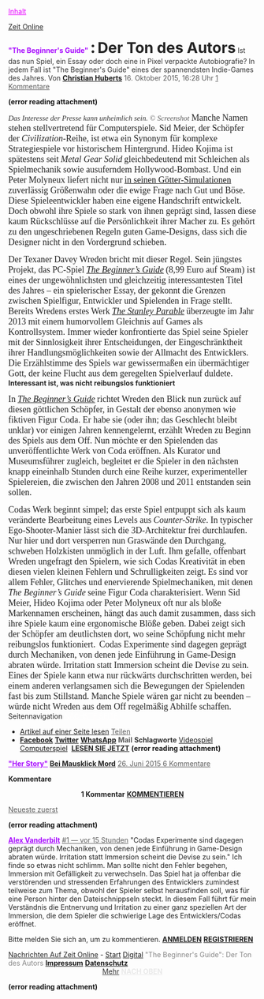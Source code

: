 <a href="http://www.zeit.de/digital/games/2015-10/the-beginners-guide-wreden-spiel#main" rel="noopener" class="external-link" target="_blank" style="color:#e701ff;">Inhalt</a>

<a href="http://www.zeit.de/index" rel="noopener" class="external-link" target="_blank" style="color:#242424ff;">Zeit Online</a> 



<p style="text-align:center;margin:0">
</p>
<span style="color:#a80bff;"><b>"The Beginner's Guide"</b></span>
<span style="font-size:24pt;color:#242424ff;"><b>:</b></span> 
<span style="font-size:22.5pt;color:#242424ff;"><b>Der Ton des Autors</b></span>
<span style="color:#343434ff;">Ist das nun Spiel, ein Essay oder doch eine in Pixel verpackte Autobiografie? In jedem Fall ist "The Beginner's Guide" eines der spannendsten Indie-Games des Jahres.</span> 
<span style="color:#343434ff;">Von</span> <a href="http://www.zeit.de/autoren/H/Christian_Huberts/index" rel="noopener" class="external-link" target="_blank" style="color:#dca0dff;"><b>Christian Huberts</b></a> 
<span style="color:#5c5c5cff;">16. Oktober 2015, 16:28 Uhr</span>
<a href="http://www.zeit.de/digital/games/2015-10/the-beginners-guide-wreden-spiel#comments" rel="noopener" class="external-link" target="_blank" style="color:#5c5c5cff;">1 Kommentare</a>

 **(error reading attachment)**
 
<span style="font-family:Georgia-Italic;font-size:11.25pt;color:#343434ff;"><i>Das Interesse der Presse kann unheimlich sein.</i></span> <span style="font-family:Georgia-Italic;font-size:11.25pt;color:#5c5c5cff;"><i>© Screenshot</i></span> 
<span style="font-family:Georgia;font-size:13.5pt;color:#242424ff;">Manche Namen stehen stellvertretend für Computerspiele. Sid Meier, der Schöpfer der</span> <span style="font-family:Georgia-Italic;font-size:13.5pt;color:#242424ff;"><i>Civilization</i></span><span style="font-family:Georgia;font-size:13.5pt;color:#242424ff;">-Reihe, ist etwa ein Synonym für komplexe Strategiespiele vor historischem Hintergrund. Hideo Kojima ist spätestens seit</span> <span style="font-family:Georgia-Italic;font-size:13.5pt;color:#242424ff;"><i>Metal Gear Solid</i></span> <span style="font-family:Georgia;font-size:13.5pt;color:#242424ff;">gleichbedeutend mit Schleichen als Spielmechanik sowie ausuferndem Hollywood-Bombast. Und ein Peter Molyneux liefert nicht nur</span> <a href="http://www.zeit.de/digital/games/2013-01/godus-molyneux-games/komplettansicht" rel="noopener" class="external-link" target="_blank" style="font-family:Georgia;font-size:13.5pt;color:#dca0dff;">in seinen Götter-Simulationen</a> <span style="font-family:Georgia;font-size:13.5pt;color:#242424ff;">zuverlässig Größenwahn oder die ewige Frage nach Gut und Böse.</span> 
<span style="font-family:Georgia;font-size:13.5pt;color:#242424ff;">Diese Spieleentwickler haben eine eigene Handschrift entwickelt. Doch obwohl ihre Spiele so stark von ihnen geprägt sind, lassen diese kaum Rückschlüsse auf die Persönlichkeit ihrer Macher zu. Es gehört zu den ungeschriebenen Regeln guten Game-Designs, dass sich die Designer nicht in den Vordergrund schieben.</span> 


<p style="text-align:center;margin:0">
</p>
<span style="font-family:Georgia;font-size:13.5pt;color:#242424ff;">Der Texaner Davey Wreden bricht mit dieser Regel. Sein jüngstes Projekt, das PC-Spiel</span> <a href="http://www.thebeginnersgui.de/" rel="noopener" class="external-link" target="_blank" style="font-family:Georgia-Italic;font-size:13.5pt;color:#dca0dff;"><i>The Beginner’s Guide</i></a> <span style="font-family:Georgia;font-size:13.5pt;color:#242424ff;">(8,99 Euro auf Steam) ist eines der ungewöhnlichsten und gleichzeitig interessantesten Titel des Jahres – ein spielerischer Essay, der gekonnt die Grenzen zwischen Spielfigur, Entwickler und Spielenden in Frage stellt.</span> 
<span style="font-family:Georgia;font-size:13.5pt;color:#242424ff;">Bereits Wredens erstes Werk</span> <a href="http://www.stanleyparable.com/" rel="noopener" class="external-link" target="_blank" style="font-family:Georgia-Italic;font-size:13.5pt;color:#dca0dff;"><i>The Stanley Parable</i></a> <span style="font-family:Georgia;font-size:13.5pt;color:#242424ff;">überzeugte im Jahr 2013 mit einem humorvollem Gleichnis auf Games als Kontrollsystem. Immer wieder konfrontierte das Spiel seine Spieler mit der Sinnlosigkeit ihrer Entscheidungen, der Eingeschränktheit ihrer Handlungsmöglichkeiten sowie der Allmacht des Entwicklers. Die Erzählstimme des Spiels war gewissermaßen ein übermächtiger Gott, der keine Flucht aus dem geregelten Spielverlauf duldete.</span> 
<span style="color:#242424ff;"><b>Interessant ist, was nicht reibungslos funktioniert</b></span> 

<span style="font-family:Georgia;font-size:13.5pt;color:#242424ff;">In</span> <a href="http://www.thebeginnersgui.de/" rel="noopener" class="external-link" target="_blank" style="font-family:Georgia-Italic;font-size:13.5pt;color:#dca0dff;"><i>The Beginner’s Guide</i></a> <span style="font-family:Georgia;font-size:13.5pt;color:#242424ff;">richtet Wreden den Blick nun zurück auf diesen göttlichen Schöpfer, in Gestalt der ebenso anonymen wie fiktiven Figur Coda. Er habe sie (oder ihn; das Geschlecht bleibt unklar) vor einigen Jahren kennengelernt, erzählt Wreden zu Beginn des Spiels aus dem Off. Nun möchte er den Spielenden das unveröffentlichte Werk von Coda eröffnen. Als Kurator und Museumsführer zugleich, begleitet er die Spieler in den nächsten knapp eineinhalb Stunden durch eine Reihe kurzer, experimenteller Spielereien, die zwischen den Jahren 2008 und 2011 entstanden sein sollen.</span> 



<span style="font-family:Georgia;font-size:13.5pt;color:#242424ff;">Codas Werk beginnt simpel; das erste Spiel entpuppt sich als kaum veränderte Bearbeitung eines Levels aus</span> <span style="font-family:Georgia-Italic;font-size:13.5pt;color:#242424ff;"><i>Counter-Strike</i></span><span style="font-family:Georgia;font-size:13.5pt;color:#242424ff;">. In typischer Ego-Shooter-Manier lässt sich die 3D-Architektur frei durchlaufen. Nur hier und dort versperren nun Graswände den Durchgang, schweben Holzkisten unmöglich in der Luft. Ihm gefalle, offenbart Wreden ungefragt den Spielern, wie sich Codas Kreativität in eben diesen vielen kleinen Fehlern und Schrulligkeiten zeigt.</span> 
<span style="font-family:Georgia;font-size:13.5pt;color:#242424ff;">Es sind vor allem Fehler, Glitches und enervierende Spielmechaniken, mit denen</span> <span style="font-family:Georgia-Italic;font-size:13.5pt;color:#242424ff;"><i>The Beginner’s Guide</i></span> <span style="font-family:Georgia;font-size:13.5pt;color:#242424ff;">seine Figur Coda charakterisiert. Wenn Sid Meier, Hideo Kojima oder Peter Molyneux oft nur als bloße Markennamen erscheinen, hängt das auch damit zusammen, dass sich ihre Spiele kaum eine ergonomische Blöße geben. Dabei zeigt sich der Schöpfer am deutlichsten dort, wo seine Schöpfung nicht mehr reibungslos funktioniert.</span> 
<span style="font-family:Georgia;font-size:13.5pt;color:#242424ff;">Codas Experimente sind dagegen geprägt durch Mechaniken, von denen jede Einführung in Game-Design abraten würde. Irritation statt Immersion scheint die Devise zu sein. Eines der Spiele kann etwa nur rückwärts durchschritten werden, bei einem anderen verlangsamen sich die Bewegungen der Spielenden fast bis zum Stillstand. Manche Spiele wären gar nicht zu beenden – würde nicht Wreden aus dem Off regelmäßig Abhilfe schaffen.</span> 
<span style="color:#242424ff;">Seitennavigation</span>
<a href="http://www.zeit.de/digital/games/2015-10/the-beginners-guide-wreden-spiel/seite-2" rel="noopener" class="external-link" target="_blank" style="color:#fffefeff;">NÄCHSTE SEITE</a>
- <a href="http://www.zeit.de/digital/games/2015-10/the-beginners-guide-wreden-spiel/komplettansicht" rel="noopener" class="external-link" target="_blank" style="color:#dca0dff;">Artikel auf einer Seite lesen</a> 
<a href="http://www.zeit.de/digital/games/2015-10/the-beginners-guide-wreden-spiel#sharing" rel="noopener" class="external-link" target="_blank" style="color:#5c5c5cff;">Teilen</a>
- <a href="http://www.facebook.com/sharer/sharer.php?u=http://www.zeit.de/digital/games/2015-10/the-beginners-guide-wreden-spiel?wt_zmc=sm.int.zonaudev.facebook.ref.zeitde.dskshare.link.x&utm_medium=sm&utm_source=facebook_zonaudev_int&utm_campaign=facebook_referrer&utm_content=zeitde_dskshare_link_x" rel="noopener" class="external-link" target="_blank" style="color:#dca0dff;"><b>Facebook</b></a> <a href="http://twitter.com/intent/tweet?text=Der%20Ton%20des%20Autors&via=zeitonline&url=http://www.zeit.de/digital/games/2015-10/the-beginners-guide-wreden-spiel?wt_zmc=sm.int.zonaudev.twitter.ref.zeitde.dskshare.link.x&utm_medium=sm&utm_source=twitter_zonaudev_int&utm_campaign=twitter_referrer&utm_content=zeitde_dskshare_link_x" rel="noopener" class="external-link" target="_blank" style="color:#dca0dff;"><b>Twitter</b></a> <a href="whatsapp://send?text=Der%20Ton%20des%20Autors%20-%20Artikel%20auf%20ZEIT%20ONLINE:%20http://www.zeit.de/digital/games/2015-10/the-beginners-guide-wreden-spiel" rel="noopener" class="external-link" target="_blank" style="color:#dca0dff;"><b>WhatsApp</b></a> <span style="color:#5c5c5cff;"><b>Mail</b></span> 
<span style="color:#343434ff;"><b>Schlagworte</b></span>
		<a href="http://www.zeit.de/thema/videospiel" rel="noopener" class="external-link" target="_blank" style="color:#dca0dff;">Videospiel</a> 
		<a href="http://www.zeit.de/thema/computerspiel" rel="noopener" class="external-link" target="_blank" style="color:#dca0dff;">Computerspiel</a> 
<a href="http://www.zeit.de/digital/games/2015-06/her-story-spiel-test" rel="noopener" class="external-link" target="_blank" style="color:#242424ff;"><b>LESEN SIE JETZT</b></a>
 **(error reading attachment)**
 
<a href="http://www.zeit.de/digital/games/2015-06/her-story-spiel-test" rel="noopener" class="external-link" target="_blank" style="color:#a80bff;"><b>"Her Story"</b></a>
<a href="http://www.zeit.de/digital/games/2015-06/her-story-spiel-test" rel="noopener" class="external-link" target="_blank" style="color:#242424ff;"><b>Bei Mausklick Mord</b></a>
<a href="http://www.zeit.de/digital/games/2015-06/her-story-spiel-test" rel="noopener" class="external-link" target="_blank" style="color:#5c5c5cff;">26. Juni 2015 6 Kommentare</a>


<span style="color:#242424ff;"><b>Kommentare</b></span>

<p style="text-align:center;margin:0"><span style="color:#242424ff;"><b>1 Kommentar</b></span> 
<a href="http://www.zeit.de/digital/games/2015-10/the-beginners-guide-wreden-spiel#comment-form" rel="noopener" class="external-link" target="_blank" style="color:#242424ff;"><b>KOMMENTIEREN</b></a> 
</p>

<a href="http://www.zeit.de/digital/games/2015-10/the-beginners-guide-wreden-spiel?sort=desc#comments" rel="noopener" class="external-link" target="_blank" style="color:#5c5c5cff;">Neueste zuerst</a> 

 **(error reading attachment)**
 
<a href="http://community.zeit.de/user/alex-vanderbilt" rel="noopener" class="external-link" target="_blank" style="color:#a80bff;"><b>Alex Vanderbilt</b></a> 
<a href="http://www.zeit.de/digital/games/2015-10/the-beginners-guide-wreden-spiel?cid=5396727#cid-5396727" rel="noopener" class="external-link" target="_blank" style="color:#5c5c5cff;">#1  —  vor 15 Stunden</a> 
<span style="color:#242424ff;">"Codas Experimente sind dagegen geprägt durch Mechaniken, von denen jede Einführung in Game-Design abraten würde. Irritation statt Immersion scheint die Devise zu sein."</span>
<span style="color:#242424ff;">Ich finde so etwas nicht schlimm. Man sollte nicht den Fehler begehen, Immersion mit Gefälligkeit zu verwechseln. Das Spiel hat ja offenbar die verstörenden und stressenden Erfahrungen des Entwicklers zumindest teilweise zum Thema, obwohl der Spieler selbst herausfinden soll, was für eine Person hinter den Dateischnippseln steckt. In diesem Fall führt für mein Verständnis die Entnervung und Irritation zu einer ganz speziellen Art der Immersion, die dem Spieler die schwierige Lage des Entwicklers/Codas eröffnet.</span>

<p style="text-align:right;margin:0">


<span style="color:#242424ff;">Bitte melden Sie sich an, um zu kommentieren.</span> 
<a href="http://meine.zeit.de/anmelden?url=http://www.zeit.de/digital/games/2015-10/the-beginners-guide-wreden-spiel" rel="noopener" class="external-link" target="_blank" style="color:#242424ff;"><b>ANMELDEN</b></a> <a href="http://meine.zeit.de/registrieren?url=http://www.zeit.de/digital/games/2015-10/the-beginners-guide-wreden-spiel" rel="noopener" class="external-link" target="_blank" style="color:#dca0dff;"><b>REGISTRIEREN</b></a> 

</p>
<a href="http://www.zeit.de/index" rel="noopener" class="external-link" target="_blank" style="color:#242424ff;">Nachrichten Auf Zeit Online</a> 
- <a href="http://www.zeit.de/index" rel="noopener" class="external-link" target="_blank" style="color:#dca0dff;">Start</a> <a href="http://www.zeit.de/digital/index" rel="noopener" class="external-link" target="_blank" style="color:#dca0dff;">Digital</a> <span style="color:#878787ff;">"The Beginner's Guide": Der Ton des Autors</span> 
		<a href="http://www.zeit.de/impressum/index" rel="noopener" class="external-link" target="_blank" style="color:#dca0dff;"><b>Impressum</b></a> <a href="http://www.zeit.de/hilfe/datenschutz" rel="noopener" class="external-link" target="_blank" style="color:#dca0dff;"><b>Datenschutz</b></a> 

<p style="text-align:center;margin:0"><a href="http://www.zeit.de/digital/games/2015-10/the-beginners-guide-wreden-spiel#" rel="noopener" class="external-link" target="_blank" style="color:#343434ff;">Mehr</a>
<a href="http://www.zeit.de/digital/games/2015-10/the-beginners-guide-wreden-spiel" rel="noopener" class="external-link" target="_blank" style="color:#e9e9e9ff;"><b>NACH OBEN</b></a> 
</p>


 **(error reading attachment)**